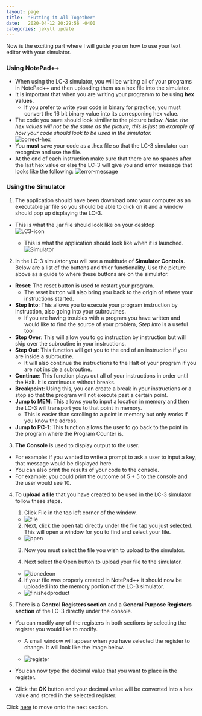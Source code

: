 ```yaml
---
layout: page
title:  "Putting it All Together"
date:   2020-04-12 20:29:56 -0400
categories: jekyll update
---
```

Now is the exciting part where I will guide you on how to use your text editor with your simulator.

### **Using NotePad++** 
* When using the LC-3 simulator, you will be writing all of your programs in NotePad++ and then uploading them as a hex file into the simulator.
* It is important that when you are writing your programm to be using **hex values**. 
  * If you prefer to write your code in binary for practice, you must convert the 16 bit binary value into its corresponing hex value.  
* The code you save should look similiar to the picture below. _Note: the hex values will not be the same as the picture, this is just an example of how your code should look to be used in the simulator._  
![correct-hex](https://raw.githubusercontent.com/amr125133/imagesforwebsite/master/correcthex.PNG)  
* You **must** save your code as a .hex file so that the LC-3 simulator can recognize and use the file.
* At the end of each instruction make sure that there are no spaces after the last hex value or else the LC-3 will give you and error message that looks like the following:
![error-message](https://raw.githubusercontent.com/amr125133/imagesforwebsite/master/errorlc3.PNG)

### **Using the Simulator**
1. The application should have been download onto your computer as an executable jar file so you should be able to click on it and a window should pop up displaying the LC-3.
  * This is what the .jar file should look like on your desktop  
  ![LC3-icon](https://raw.githubusercontent.com/amr125133/imagesforwebsite/master/lc3icon.PNG)

    * This is what the application should look like when it is launched.  
  ![Simulator](https://raw.githubusercontent.com/amr125133/imagesforwebsite/master/LC3sim.PNG)

2. In the LC-3 simulator you will see a multitude of **Simulator Controls**. Below are a list of the buttons and thier functionality. Use the picture above as a guide to where these buttons are on the simulator.
* **Reset**: The reset button is used to restart your program. 
  * The reset button will also bring you back to the origin of where your instructions started.  
* **Step Into**: This allows you to execute your program instruction by instruction, also going into your subroutines. 
  * If you are having troubles with a program you have written and would like to find the source of your problem, _Step Into_ is a useful tool
* **Step Over**: This will allow you to go instruction by instruction but will skip over the subroutine in your instructions.
* **Step Out**: This function will get you to the end of an instruction if you are inside a subroutine. 
  * It will also continue the instructions to the Halt of your program if you are not inside a subroutine.
* **Continue**: This function plays out all of your instructions in order until the Halt. It is continuous without breaks.
* **Breakpoint**: Using this, you can create a break in your instructions or a stop so that the program will not execute past a certain point.
* **Jump to MEM**: This allows you to input a location in memory and then the LC-3 will transport you to that point in memory. 
  * This is easier than scrolling to a point in memory but only works if you know the adress.
* **Jump to PC-1**: This function allows the user to go back to the point in the program where the Program Counter is.  
3. **The Console** is used to display output to the user.    
  * For example: if you wanted to write a prompt to ask a user to input a key, that message would be displayed here. 
  * You can also print the results of your code to the console. 
  * For example: you could print the outcome of 5 + 5 to the console and the user would see 10.

4. To **upload a file** that you have created to be used in the LC-3 simulator follow these steps.
   1. Click File in the top left corner of the window.
    * ![file](https://raw.githubusercontent.com/amr125133/imagesforwebsite/master/lc3file.PNG)
    
   2. Next, click the open tab directly under the file tap you just selected. This will open a window for you to find and select your file.
     * ![open](https://raw.githubusercontent.com/amr125133/imagesforwebsite/master/openlc3.PNG)  

   3. Now you must select the file you wish to upload to the simulator.  

   4. Next select the Open button to upload your file to the simulator.
     * ![donedeon](https://raw.githubusercontent.com/amr125133/imagesforwebsite/master/donedoneLC3.PNG)  

   4. If your file was properly created in NotePad++ it should now be uploaded into the memory portion of the LC-3 simulator.   
     * ![finishedproduct](https://raw.githubusercontent.com/amr125133/imagesforwebsite/master/finishedproduct.PNG)  
5. There is a **Control Registers section** and a **General Purpose Registers section** of the LC-3 directly under the console. 
  * You can modify any of the registers in both sections by selecting the register you would like to modify.
    * A small window will appear when you have selected the register to change. It will look like the image below.  

     * ![register](https://raw.githubusercontent.com/amr125133/imagesforwebsite/master/registerLC3.PNG)  

  * You can now type the decimal value that you want to place in the register.
  * Click the **OK** button and your decimal value will be converted into a hex value and stored in the selected register.

Click [here](https://amr125133.github.io/LC3_1/jekyll/update/2020/04/13/help.html) to move onto the next section.